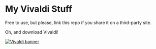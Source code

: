 # My Vivaldi Stuff

Free to use, but please, link this repo if you share it on a third-party site.

Oh, and download Vivaldi!

[![Vivaldi banner](https://vivaldi.com/buttons/files/320x100.png)](https://vivaldi.com?pk_campaign=Banners)
